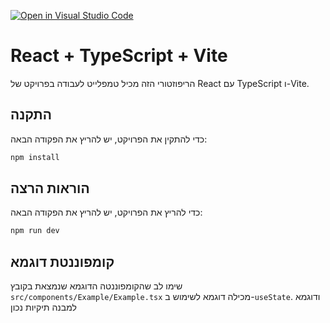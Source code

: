 [![Open in Visual Studio Code](https://classroom.github.com/assets/open-in-vscode-718a45dd9cf7e7f842a935f5ebbe5719a5e09af4491e668f4dbf3b35d5cca122.svg)](https://classroom.github.com/online_ide?assignment_repo_id=11708322&assignment_repo_type=AssignmentRepo)
# React + TypeScript + Vite

הריפוזטורי הזה מכיל טמפלייט לעבודה בפרויקט של React עם TypeScript ו-Vite.

## התקנה

כדי להתקין את הפרויקט, יש להריץ את הפקודה הבאה:

```bash
npm install
```

## הוראות הרצה

כדי להריץ את הפרויקט, יש להריץ את הפקודה הבאה:

```bash
npm run dev
```

## קומפוננטת דוגמא

שימו לב שהקומפוננטה הדוגמא שנמצאת בקובץ `src/components/Example/Example.tsx` מכילה דוגמא לשימוש ב-`useState`. ודוגמא למבנה תיקיות נכון
